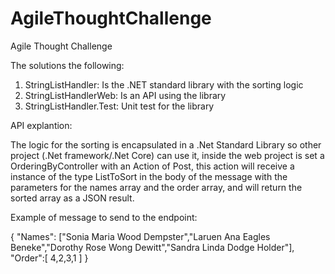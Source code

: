 # AgileThoughtChallenge
Agile Thought Challenge

The solutions the following:

1. StringListHandler: Is the .NET standard library with the sorting logic
2. StringListHandlerWeb: Is an API using the library
3. StringListHandler.Test: Unit test for the library

API explantion:

The logic for the sorting is encapsulated in a .Net Standard Library so other project (.Net framework/.Net Core) can use it, inside the web project is set a OrderingByController with an Action of Post, this action will receive a instance of the type ListToSort in the body of the message with the parameters for the names array and the order array, and will return the sorted array as a JSON result. 

Example of message to send to the endpoint:

{
  "Names": ["Sonia Maria Wood Dempster","Laruen Ana Eagles Beneke","Dorothy Rose Wong Dewitt","Sandra Linda Dodge Holder"],
  "Order":[ 4,2,3,1 ]
}
